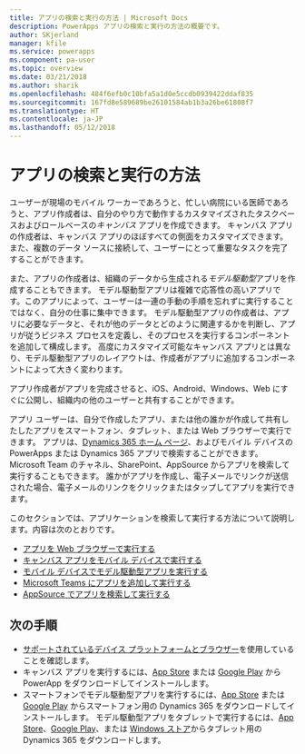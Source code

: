 ```yaml
---
title: アプリの検索と実行の方法 | Microsoft Docs
description: PowerApps アプリの検索と実行の方法の概要です。
author: SKjerland
manager: kfile
ms.service: powerapps
ms.component: pa-user
ms.topic: overview
ms.date: 03/21/2018
ms.author: sharik
ms.openlocfilehash: 484f6efb0c10bfa5a1d0e5ccdb0939422ddaf835
ms.sourcegitcommit: 167fd8e589689be26101584ab1b3a26be61808f7
ms.translationtype: HT
ms.contentlocale: ja-JP
ms.lasthandoff: 05/12/2018
---
```

# <a name="how-do-i-find-and-run-apps"></a>アプリの検索と実行の方法
ユーザーが現場のモバイル ワーカーであろうと、忙しい病院にいる​​医師であろうと、アプリ作成者は、自分のやり方で動作するカスタマイズされたタスクベースおよびロールベースの*キャンバス* アプリを作成できます。 キャンバス アプリの作成者は、キャンバス アプリのほぼすべての側面をカスタマイズできます。また、複数のデータ ソースに接続して、ユーザーにとって重要なタスクを完了することができます。

また、アプリの作成者は、組織のデータから生成される*モデル駆動型*アプリを作成することもできます。 モデル駆動型アプリは複雑で応答性の高いアプリです。このアプリによって、ユーザーは一連の手動の手順を忘れずに実行することではなく、自分の仕事に集中できます。 モデル駆動型アプリの作成者は、アプリに必要なデータと、それが他のデータとどのように関連するかを判断し、アプリが従うビジネス プロセスを定義し、そのプロセスを実行するコンポーネントを追加して構成します。 高度にカスタマイズ可能なキャンバス アプリとは異なり、モデル駆動型アプリのレイアウトは、作成者がアプリに追加するコンポーネントによって大きく変わります。

アプリ作成者がアプリを完成させると、iOS、Android、Windows、Web にすぐに公開し、組織内の他のユーザーと共有することができます。

アプリ ユーザーは、自分で作成したアプリ、または他の誰かが作成して共有したしたアプリをスマートフォン、タブレット、または Web ブラウザーで実行できます。 アプリは、[Dynamics 365 ホーム ページ](https://home.dynamics.com/)、およびモバイル デバイスの PowerApps または Dynamics 365 アプリで検索することができます。 Microsoft Team のチャネル、SharePoint、AppSource からアプリを検索して実行することもできます。 誰かがアプリを作成し、電子メールでリンクが送信された場合、電子メールのリンクをクリックまたはタップしてアプリを実行できます。

このセクションでは、アプリケーションを検索して実行する方法について説明します。内容は次のとおりです。

* [アプリを Web ブラウザーで実行する](run-app-browser.md)
* [キャンバス アプリをモバイル デバイスで実行する](run-app-client.md)
* [モバイル デバイスでモデル駆動型アプリを実行する](run-app-client-model-driven.md)
* [Microsoft Teams にアプリを追加して実行する](open-app-embedded-in-teams.md)
* [AppSource でアプリを検索して実行する](app-source.md)

## <a name="next-steps"></a>次の手順
* [サポートされているデバイス プラットフォームとブラウザー](../maker/canvas-apps/limits-and-config.md)を使用していることを確認します。
* キャンバス アプリを実行するには、[App Store](https://itunes.apple.com/app/powerapps/id1047318566?mt=8) または [Google Play](https://play.google.com/store/apps/details?id=com.microsoft.msapps) から PowerApp をダウンロードしてインストールします。
* スマートフォンでモデル駆動型アプリを実行するには、[App Store](https://itunes.apple.com/app/dynamics-crm-for-phones/id1003997947?ls=1&mt=8) または [Google Play](https://play.google.com/store/apps/details?id=com.microsoft.crm.crmphone) からスマートフォン用の Dynamics 365 をダウンロードしてインストールします。 モデル駆動型アプリをタブレットで実行するには、[App Store](https://itunes.apple.com/app/microsoft-dynamics-crm/id678800460?mt=8)、[Google Play](https://play.google.com/store/apps/details?id=com.microsoft.crm.crmtablet)、または [Windows ストア](https://www.microsoft.com/store/p/microsoft-dynamics-365/9nblggh4rfqp)からタブレット用の Dynamics 365 をダウンロードします。
